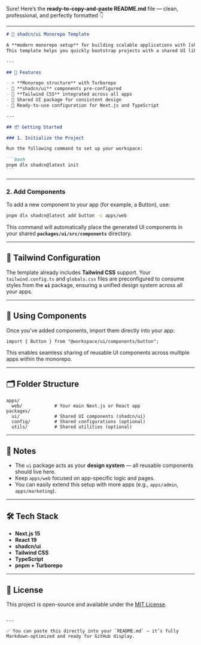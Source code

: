 Sure! Here’s the **ready-to-copy-and-paste README.md** file — clean, professional, and perfectly formatted 👇

---

````markdown
# 🧩 shadcn/ui Monorepo Template

A **modern monorepo setup** for building scalable applications with [shadcn/ui](https://ui.shadcn.com), powered by **pnpm**, **Turborepo**, and **TypeScript**.  
This template helps you quickly bootstrap projects with a shared UI library and multiple apps.

---

## 🚀 Features

- ⚡ **Monorepo structure** with Turborepo
- 🎨 **shadcn/ui** components pre-configured
- 💅 **Tailwind CSS** integrated across all apps
- 🧱 Shared UI package for consistent design
- 🔧 Ready-to-use configuration for Next.js and TypeScript

---

## 📦 Getting Started

### 1. Initialize the Project

Run the following command to set up your workspace:

```bash
pnpm dlx shadcn@latest init
```
````

---

### 2. Add Components

To add a new component to your app (for example, a Button), use:

```bash
pnpm dlx shadcn@latest add button -c apps/web
```

This command will automatically place the generated UI components in your shared **`packages/ui/src/components`** directory.

---

## 🎨 Tailwind Configuration

The template already includes **Tailwind CSS** support.
Your `tailwind.config.ts` and `globals.css` files are preconfigured to consume styles from the **`ui`** package, ensuring a unified design system across all your apps.

---

## 🧱 Using Components

Once you’ve added components, import them directly into your app:

```tsx
import { Button } from "@workspace/ui/components/button";
```

This enables seamless sharing of reusable UI components across multiple apps within the monorepo.

---

## 🗂️ Folder Structure

```
apps/
  web/            # Your main Next.js or React app
packages/
  ui/             # Shared UI components (shadcn/ui)
  config/         # Shared configurations (optional)
  utils/          # Shared utilities (optional)
```

---

## 🧠 Notes

- The `ui` package acts as your **design system** — all reusable components should live here.
- Keep `apps/web` focused on app-specific logic and pages.
- You can easily extend this setup with more apps (e.g., `apps/admin`, `apps/marketing`).

---

## 🛠️ Tech Stack

- **Next.js 15**
- **React 19**
- **shadcn/ui**
- **Tailwind CSS**
- **TypeScript**
- **pnpm + Turborepo**

---

## 📄 License

This project is open-source and available under the [MIT License](LICENSE).

```

---

✅ You can paste this directly into your `README.md` — it’s fully Markdown-optimized and ready for GitHub display.
```
